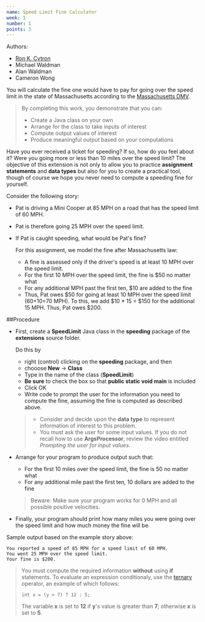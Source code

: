 ```yaml
---
name: Speed Limit Fine Calculator
week: 1
number: 1
points: 3
---
```


Authors:

  * [Ron K. Cytron](http://www.cs.wustl.edu/~cytron/)
  * Michael Waldman
  * Alan Waldman
  * Cameron Wong

You will calculate the fine one would have to pay for going over the speed limit in the state of Massachusetts
according to the [Massachusetts DMV](http://www.dmv.org/ma-massachusetts/traffic-tickets.php).

> By completing this work, you  demonstrate that you can:
>
>  * Create a Java class on your own
>  * Arrange for the class to take inputs of interest
>  * Compute output values of interest
>  * Produce meaningful output based on your computations

Have you ever received a ticket for speeding? 
If so, how do you feel about it? Were you going more or less than 10 miles over the speed limit? 
The objective of this extension is not only to allow you to practice **assignment statements** and **data types** but also for you to create a
practical tool, though of course we hope you never need to compute a speeding
fine for yourself.

Consider the following story: 

* Pat is driving a Mini Cooper at 85 MPH on a 
road that has the speed limit of 60 MPH.
* Pat is therefore going 25 MPH over the speed limit.
* If Pat is caught speeding, what would be Pat\'s fine?  

	For this assignment, we model the fine after Massachusetts law:

	* A fine is assessed only if the driver\'s speed is at least 10 MPH over
	the speed limit.
	* For the first 10 MPH over the speed limit, the fine is $50 no matter what
	* For any additional MPH past the first ten, $10 are added to the fine
	* Thus, Pat owes $50 for going at least 10 MPH over the speed limit
	(60+10=70 MPH).  To this, we add
	$10 \* 15 = $150 for the additional 15 MPH.  Thus, Pat owes $200.
 
##Procedure
* First, create a **SpeedLimit** Java class in the
**speeding** package of the **extensions** source folder.

	Do this by 

	* right (control) clicking on the **speeding** package, and then 
	* chooose **New** -> **Class**
	* Type in the name of the class (**SpeedLimit**)
	* **Be sure** to check the box so that **public static void main** is included
	* Click OK
	* Write code to prompt the user for the information you need to
	compute the fine, assuming the fine is computed as described above.

	> * Consider and decide upon the **data type** to represent information
	>of interest to this problem.
	>* You must ask the user for some input values. If you do not
	>recall how to use **ArgsProcessor**, review the video entitled *Prompting the user for input values*.
* Arrange for your program to produce output such that:
	* For the first 10 miles over the speed limit, the fine is 50 no matter what
	* For any additional mile past the first ten, 10 dollars are added to the fine

	> Beware: Make sure your program works for 0 MPH and all possible
	> positive velocities.
* Finally, your program should print how many miles you were going over the speed limit and how much money the fine will be.

Sample output based on the example story above:

```
You reported a speed of 85 MPH for a speed limit of 60 MPH.
You went 25 MPH over the speed limit.
Your fine is $200.
```

>You must compute the required information **without** using **if** statements.  To evaluate an expression conditionaly, use the
> [ternary](http://alvinalexander.com/java/edu/pj/pj010018) operator,
> an example of which follows:
> 
> `int x = (y > 7) ? 12 : 5;`
>
>The variable **x** is set to **12** if **y**\'s value
>is greater than **7**;  otherwise **x** is set to **5**.